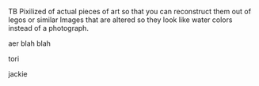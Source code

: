 TB
Pixilized of actual pieces of art so that you can reconstruct them out of legos or similar 
Images that are altered so they look like water colors instead of a photograph. 


aer
blah blah



tori





jackie





